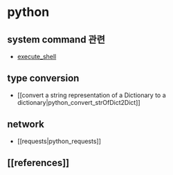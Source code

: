 # python 

## system command 관련 
- [execute_shell](execute_shell.md)
  
## type conversion 
- [[convert a string representation of a Dictionary to a dictionary|python_convert_strOfDict2Dict]]

## network 
- [[requests|python_requests]]


## [[references]] 
